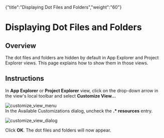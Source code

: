 {"title":"Displaying Dot Files and Folders","weight":"60"} 

# Displaying Dot Files and Folders

## Overview

The dot files and folders are hidden by default in App Explorer and Project Explorer views. This page explains how to show them in those views.

## Instructions

In **App Explorer** or **Project Explorer** view, click on the drop-down arrow in the view's local toolbar and select **Customize View...**

![customize_view_menu](/Images/appc/download/attachments/30083261/customize_view_menu.png)  
In the Available Customizations dialog, uncheck the **.\* resources** entry.

![customize_view_dialog](/Images/appc/download/attachments/30083261/customize_view_dialog.png)

Click **OK**. The dot files and folders will now appear.